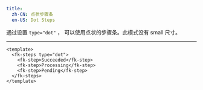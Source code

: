 ```yaml
title:
  zh-CN: 点状步骤条
  en-US: Dot Steps
```


通过设置 `type="dot"` ， 可以使用点状的步骤条。此模式没有 small 尺寸。

---


```vue { "component": true } 
<template>
  <fk-steps type="dot">
    <fk-step>Succeeded</fk-step>
    <fk-step>Processing</fk-step>
    <fk-step>Pending</fk-step>
  </fk-steps>
</template>
```
